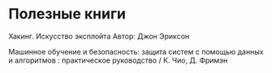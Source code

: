 # Полезные книги

Хакинг. Искусство эксплойта Автор: Джон Эриксон

Машинное обучение и безопасность: защита систем с помощью данных и алгоритмов : практическое руководство / К. Чио, Д. Фримэн


